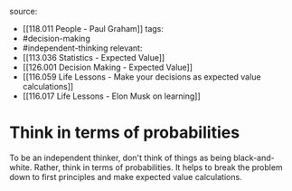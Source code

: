 source: 
- [[118.011 People - Paul Graham]]
tags:
- #decision-making 
- #independent-thinking 
relevant:
- [[113.036 Statistics - Expected Value]]
- [[126.001 Decision Making - Expected Value]]
- [[116.059 Life Lessons - Make your decisions as expected value calculations]]
- [[116.017 Life Lessons - Elon Musk on learning]]

# Think in terms of probabilities

To be an independent thinker, don't think of things as being black-and-white. Rather, think in terms of probabilities. It helps to break the problem down to first principles and make expected value calculations.

